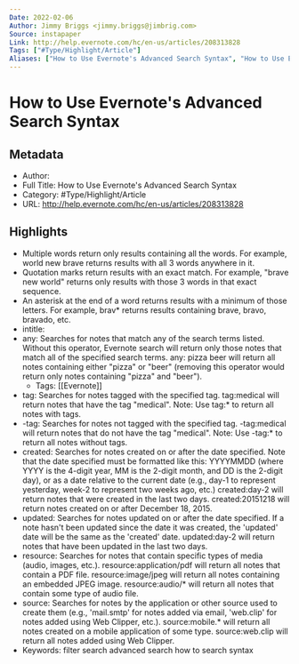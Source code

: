 ```yaml
---
Date: 2022-02-06
Author: Jimmy Briggs <jimmy.briggs@jimbrig.com>
Source: instapaper
Link: http://help.evernote.com/hc/en-us/articles/208313828
Tags: ["#Type/Highlight/Article"]
Aliases: ["How to Use Evernote's Advanced Search Syntax", "How to Use Evernote's Advanced Search Syntax"]
---
```

# How to Use Evernote's Advanced Search Syntax

## Metadata
- Author: 
- Full Title: How to Use Evernote's Advanced Search Syntax
- Category: #Type/Highlight/Article
- URL: http://help.evernote.com/hc/en-us/articles/208313828

## Highlights
- Multiple words return only results containing all the words. For example, world new brave returns results with all 3 words anywhere in it.
- Quotation marks return results with an exact match. For example, "brave new world" returns only results with those 3 words in that exact sequence.
- An asterisk at the end of a word returns results with a minimum of those letters. For example, brav* returns results containing brave, bravo, bravado, etc.
- intitle:
- any:
  Searches for notes that match any of the search terms listed. Without this operator, Evernote search will return only those notes that match all of the specified search terms.
  any: pizza beer will return all notes containing either "pizza" or "beer" (removing this operator would return only notes containing "pizza" and "beer").
    - Tags: [[Evernote]] 
- tag:
  Searches for notes tagged with the specified tag.
  tag:medical will return notes that have the tag "medical".
  Note: Use tag:* to return all notes with tags.
- -tag:
  Searches for notes not tagged with the specified tag.
  -tag:medical will return notes that do not have the tag "medical".
  Note: Use -tag:* to return all notes without tags.
- created:
  Searches for notes created on or after the date specified. Note that the date specified must be formatted like this: YYYYMMDD (where YYYY is the 4-digit year, MM is the 2-digit month, and DD is the 2-digit day), or as a date relative to the current date (e.g., day-1 to represent yesterday, week-2 to represent two weeks ago, etc.)
  created:day-2 will return notes that were created in the last two days.
  created:20151218 will return notes created on or after December 18, 2015.
- updated:
  Searches for notes updated on or after the date specified. If a note hasn't been updated since the date it was created, the 'updated' date will be the same as the 'created' date.
  updated:day-2 will return notes that have been updated in the last two days.
- resource:
  Searches for notes that contain specific types of media (audio, images, etc.).
  resource:application/pdf will return all notes that contain a PDF file.
  resource:image/jpeg will return all notes containing an embedded JPEG image.
  resource:audio/* will return all notes that contain some type of audio file.
- source:
  Searches for notes by the application or other source used to create them (e.g., 'mail.smtp' for notes added via email, 'web.clip' for notes added using Web Clipper, etc.).
  source:mobile.* will return all notes created on a mobile application of some type.
  source:web.clip will return all notes added using Web Clipper.
- Keywords:
  filter
  search
  advanced search
  how to search
  syntax
